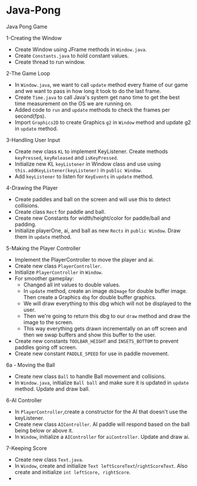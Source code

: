 # Java-Pong
Java Pong Game

1-Creating the Window
<ul>
    <li>Create Window using JFrame methods in <code>Window.java</code>.</li>
    <li>Create <code>Constants.java</code> to hold constant values.</li>
    <li>Create thread to run window.</li>
</ul>

2-The Game Loop
<ul>
    <li>In <code>Window.java</code>, we want to call <code>update</code> method every frame of our game and we want to pass in how long it took to do the last frame.</li>
    <li>Create <code>Time.java</code> to call Java's system get nano time to get the best time measurement on the OS we are running on.</li>
    <li>Added code to <code>run</code> and <code>update</code> methods to check the frames per second(fps).</li>
    <li>Import <code>Graphics2D</code> to create Graphics <code>g2</code> in <code>Window</code> method and update g2 in <code>update</code> method.</li>
</ul>

3-Handling User Input
<ul>
    <li>Create new class <code>KL</code> to implement KeyListener. Create methods <code>keyPressed</code>, <code>keyReleased</code> and <code>isKeyPressed</code>.</li>
    <li>Initialize new KL <code>keyListener</code> in Window class and use using <code>this.addKeyListener(keyListener)</code> in <code>public Window</code>.</li>
    <li>Add <code>keyListener</code> to listen for <code>KeyEvents</code> in <code>update</code> method.</li>
</ul>

4-Drawing the Player
<ul>
    <li>Create paddles and ball on the screen and will use this to detect collisions.</li>
    <li>Create class <code>Rect</code> for paddle and ball.</li>
    <li>Create new Constants for width/height/color for paddle/ball and padding.</li>
    <li>Initialize playerOne, ai, and ball as new <code>Rects</code> in <code>public Window</code>. Draw them in <code>update</code> method.</li>
</ul>

5-Making the Player Controller
<ul>
    <li>Implement the PlayerController to move the player and ai.</li>
    <li>Create new class <code>PlayerController</code>.</li>
    <li>Initialize <code>PlayerController</code> in <code>Window</code>.</li>
    <li>For smoother gameplay:
        <ul>
            <li>Changed all int values to double values.</li>
            <li>In <code>update</code> method, create an image <code>dbImage</code> for double buffer image. Then create a Graphics <code>dbg</code> for double buffer graphics.</li>
            <li>We will draw everything to this dbg which will not be displayed to the user.</li>
            <li>Then we're going to return this dbg to our <code>draw</code> method and draw the image to the screen. </li>
            <li>This way everything gets drawn incrementally on an off screen and then we swap buffers and show this buffer to the user.</li>
        </ul>
    </li>
    <li>Create new constants <code>TOOLBAR_HEIGHT</code> and <code>INSETS_BOTTOM</code> to prevent paddles going off screen. </li>
    <li>Create new constant <code>PADDLE_SPEED</code> for use in paddle movement.</li>
</ul>

6a - Moving the Ball
<ul>
    <li>Create new class <code>Ball</code> to handle Ball movement and collisions.</li>
    <li>In <code>Window.java</code>, initialize <code>Ball ball</code> and make sure it is updated in <code>update</code> method. Update and draw ball.</li>
</ul>



6-AI Controller
<ul>
    <li>In <code>PlayerController</code>,create a constructor for the AI that doesn't use the keyListener.</li>
    <li>Create new class <code>AIController</code>. AI paddle will respond based on the ball being below or above it.</li>
    <li>In <code>Window</code>, initialize a <code>AIController</code> for <code>aiController</code>. Update and draw ai.</li>
</ul>

7-Keeping Score
<ul>
    <li>Create new class <code>Text.java</code>. </li>
    <li>In <code>Window</code>, create and initialize <code>Text leftScoreText</code>/<code>rightScoreText</code>. Also create and initialize <code>int leftScore, rightScore</code>.</li>
    <li></li>
</ul>
